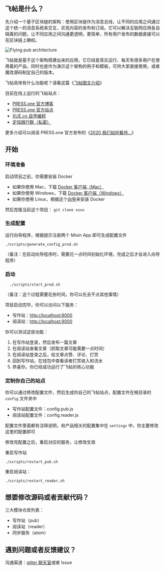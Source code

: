 ## 飞帖是什么？

先介绍一个基于区块链的架构：使用区块链作为消息总线，让不同的应用之间通过这个统一的消息系统来交互，实现内容的发布和订阅。它可以解决互联网应用各自隔离的问题，让不同应用之间沟通更透明，更简单，所有用户发布的数据直接可以在区块链上确权。

![Flying pub architecture](https://static.press.one/blogimgs/image1.png)

飞帖就是基于这个架构搭建出来的应用，它已经是真实运行、每天有很多用户在使用着的产品，同时也是作为演示这个架构的例子和模板，可供大家直接使用，或者魔改源码制定自己的版本。

飞帖具体有什么功能呢？请看这篇《[飞帖图文介绍](https://prs.prsdev.club/posts/a2a59fa361d98ceb5dd20c10fa1da43aec0ff33251875b434111a0c464bbee75)》

目前在线上运行的飞帖站点：

- [PRESS.one 官方博客](https://blog.prsdev.club)
- [PRESS.one 官方站点](https://prs.prsdev.club)
- [XUE.cn 自学编程](https://xue.prsdev.club)
- [定投践行群（私密）](https://read.firesbox.com)

更多介绍可以阅读 PRESS.one 官方发布的《[2020 我们如何看待…](https://blog.prsdev.club/posts/4be956dbbe269a3c0d75e6ade3b2436d162d390a9aa856a19f23ff91946dfcdf)》

## 开始

### 环境准备

启动项目之前，你需要安装 Docker

- 如果你使用 Mac，下载 [Docker 客户端（Mac）](https://docs.docker.com/docker-for-mac/install/)
- 如果你使用 Windows，下载 [Docker 客户端（Windows）](https://docs.docker.com/docker-for-windows/install/)
- 如果你使用 Linux，根据这个[向导](https://docs.docker.com/compose/install/)来安装 Docker

然后克隆当前这个项目： `git clone xsxx`

### 生成配置

运行向导程序，根据提示注册两个 Mixin App 即可生成配置文件

```
./scripts/generate_config_prod.sh
```

（备注：在启动向导程序时，需要花一点时间初始化环境，完成之后才会进入向导程序）

### 启动

```
  ./scripts/start_prod.sh
```

（备注：这个过程需要花些时间，你可以先去干点其他事情）

项目启动完毕，你可以访问以下服务：

- 写作站：[http://localhost:8000](http://localhost:8000)
- 阅读站：[http://localhost:9000](http://localhost:9000)

你可以测试这些功能：

1. 在写作站登录，然后发布一篇文章
2. 在阅读站查看文章（抓取文章可能需要一点时间）
3. 在阅读站登录之后，给文章点赞、评论、打赏
4. 回到写作站，在钱包中查看读者打赏收入和流水
5. 恭喜你，你已经成功运行了飞帖的核心功能

### 定制你自己的站点

你可以通过修改配置文件，然后生成你自己的飞帖站点，配置文件在根目录的 `config` 文件夹中

- 写作站配置文件：config.pub.js
- 阅读站配置文件：config.reader.js

配置文件里面都有注释说明，和产品相关的配置集中在 `settings` 中，你主要修改这里的配置即可

修改完配置之后，重启对应的服务，让修改生效

重启写作站

```
./scripts/restart_pub.sh
```

重启阅读站：

```
./scripts/restart_reader.sh
```

## 想要修改源码或者贡献代码？

三大模块仓库列表：

- 写作站（pub）
- 阅读站（reader）
- 同步服务（atom）

## 遇到问题或者反馈建议？

沟通渠道：[gitter 聊天室](https://gitter.im/flying-pub/community)或者 Issue
